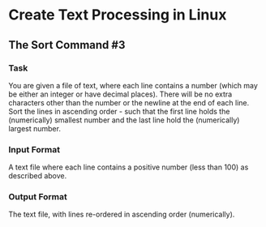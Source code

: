 # Create Text Processing in Linux

## The Sort Command #3

### Task 

You are given a file of text, where each line contains a number (which may be either an integer or have decimal places). There will be no extra characters other than the number or the newline at the end of each line. Sort the lines in ascending order - such that the first line holds the (numerically) smallest number and the last line hold the (numerically) largest number.

### Input Format 

A text file where each line contains a positive number (less than 100) as described above.

### Output Format 

The text file, with lines re-ordered in ascending order (numerically).
